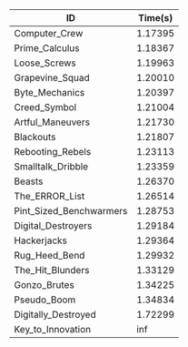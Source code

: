 |ID|Time(s)|
|-|-|
|Computer_Crew|1.17395|
|Prime_Calculus|1.18367|
|Loose_Screws|1.19963|
|Grapevine_Squad|1.20010|
|Byte_Mechanics|1.20397|
|Creed_Symbol|1.21004|
|Artful_Maneuvers|1.21730|
|Blackouts|1.21807|
|Rebooting_Rebels|1.23113|
|Smalltalk_Dribble|1.23359|
|Beasts|1.26370|
|The_ERROR_List|1.26514|
|Pint_Sized_Benchwarmers|1.28753|
|Digital_Destroyers|1.29184|
|Hackerjacks|1.29364|
|Rug_Heed_Bend|1.29932|
|The_Hit_Blunders|1.33129|
|Gonzo_Brutes|1.34225|
|Pseudo_Boom|1.34834|
|Digitally_Destroyed|1.72299|
|Key_to_Innovation|inf|
